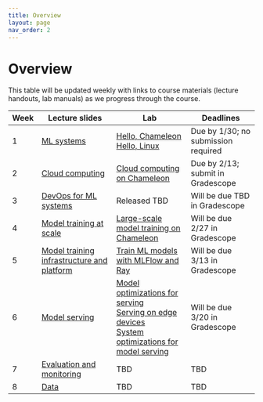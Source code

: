 ```yaml
---
title: Overview
layout: page
nav_order: 2
---
```


# Overview

This table will be updated weekly with links to course materials (lecture handouts, lab manuals) as we progress through the course.

<table><thead>
  <tr>
    <th>Week</th>
    <th>Lecture slides</th>
    <th>Lab</th>
    <th>Deadlines</th>
  </tr></thead>
<tbody>
  <tr>
    <td>1</td>
    <td><a href="https://link.excalidraw.com/p/readonly/UV8Ez1d9Tc1wLE5vIsLY">ML systems</a></td>
    <td><a href="https://teaching-on-testbeds.github.io/hello-chameleon">Hello, Chameleon</a> <br> <a href="https://teaching-on-testbeds.github.io/hello-linux/index-chi">Hello, Linux</a></td>
    <td>Due by 1/30; no submission required</td>
  </tr>
  <tr>
    <td>2</td>
    <td><a href="https://link.excalidraw.com/p/readonly/4lOcDZjTOcR0AUTrMck9">Cloud computing</a></td>
    <td><a href="https://teaching-on-testbeds.github.io/cloud-chi/">Cloud computing on Chameleon</a> </td>
    <td>Due by 2/13; submit in Gradescope</td>
  </tr>
  <tr>
    <td>3</td>
    <td><a href="https://link.excalidraw.com/p/readonly/xduAEWPqHPv6IqHAOACz">DevOps for ML systems</a></td>
    <td>Released TBD</td>
    <td>Will be due TBD in Gradescope</td>
  </tr>
  <tr>
    <td>4</td>
    <td><a href="https://link.excalidraw.com/p/readonly/zMwrCvRBneDGH71cqjxj">Model training at scale</a></td>
    <td><a href="https://teaching-on-testbeds.github.io/llm-chi/">Large-scale model training on Chameleon</a> </td>
    <td>Will be due 2/27 in Gradescope</td>
  </tr>
    <tr>
    <td>5</td>
    <td><a href="https://link.excalidraw.com/p/readonly/ljOHwbv4f6bOovUeqAZJ">Model training infrastructure and platform</a></td>
    <td><a href="https://teaching-on-testbeds.github.io/mltrain-chi/">Train ML models with MLFlow and Ray</a></td>
    <td>Will be due 3/13 in Gradescope</td>
  </tr>
    <tr>
    <td>6</td>
    <td><a href="https://link.excalidraw.com/p/readonly/65nXMf00Qfu3mhUr4eDv">Model serving</a></td>
    <td><a href="https://teaching-on-testbeds.github.io/serve-model-chi/">Model optimizations for serving</a><br>
        <a href="https://teaching-on-testbeds.github.io/serve-edge-chi/">Serving on edge devices</a><br>
        <a href="https://teaching-on-testbeds.github.io/serve-system-chi/">System optimizations for model serving</a></td>
    <td>Will be due 3/20 in Gradescope</td>
  </tr>
    <tr>
    <td>7</td>
    <td><a href="https://link.excalidraw.com/p/readonly/ou20L4JKbnqIPG4CiuaO">Evaluation and monitoring</a></td>
    <td>TBD</td>
    <td>TBD</td>
  </tr>
    <tr>
    <td>8</td>
    <td><a href="https://link.excalidraw.com/p/readonly/c1WHeEW5xSufigXjQ2RS">Data</a></td>
    <td>TBD</td>
    <td>TBD</td>
  </tr>


</tbody>
</table>






